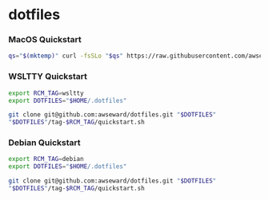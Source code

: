 # dotfiles

### MacOS Quickstart

```sh
qs="$(mktemp)" curl -fsSLo "$qs" https://raw.githubusercontent.com/awseward/dotfiles/master/quickstart.sh && "$qs"
```

### WSLTTY Quickstart

```sh
export RCM_TAG=wsltty
export DOTFILES="$HOME/.dotfiles"

git clone git@github.com:awseward/dotfiles.git "$DOTFILES"
"$DOTFILES"/tag-$RCM_TAG/quickstart.sh
```

### Debian Quickstart

```sh
export RCM_TAG=debian
export DOTFILES="$HOME/.dotfiles"

git clone git@github.com:awseward/dotfiles.git "$DOTFILES"
"$DOTFILES"/tag-$RCM_TAG/quickstart.sh
```
